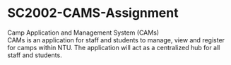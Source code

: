 # SC2002-CAMS-Assignment
Camp Application and Management System (CAMs) <br>
CAMs is an application for staff and students to manage, view and register for camps within NTU. The application will act as a centralized hub for all staff and students. 
